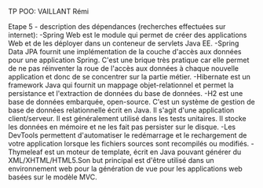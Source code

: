 TP POO: VAILLANT Rémi

Etape 5 - description des dépendances (recherches effectuées sur internet):
-Spring Web est le module qui permet de créer des applications Web et de les déployer dans un conteneur de servlets Java EE.
-Spring Data JPA fournit une implémentation de la couche d'accès aux données pour une application Spring. C'est une brique très pratique car elle permet de ne pas réinventer la roue de l'accès aux données à chaque nouvelle application et donc de se concentrer sur la partie métier.
-Hibernate est un framework Java qui fournit un mappage objet-relationnel et permet la persistance et l'extraction de données du base de données. 
-H2 est une base de données embarquée, open-source. C'est un système de gestion de base de données relationnelle écrit en Java. Il s'agit d'une application client/serveur. Il est généralement utilisé dans les tests unitaires. Il stocke les données en mémoire et ne les fait pas persister sur le disque.
-Les DevTools permettent d'automatiser le redémarrage et le rechargement de votre application lorsque les fichiers sources sont recompilés ou modifiés.
-Thymeleaf est un moteur de template, écrit en Java pouvant générer du XML/XHTML/HTML5.Son but principal est d'être utilisé dans un environnement web pour la génération de vue pour les applications web basées sur le modèle MVC. 


